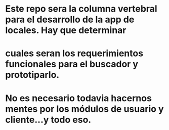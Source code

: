 # Este repo sera la columna vertebral para el desarrollo de la app de locales. Hay que determinar
# cuales seran los requerimientos funcionales para el buscador y prototiparlo.
# No es necesario todavia hacernos mentes por los módulos de usuario y cliente...y todo eso.
